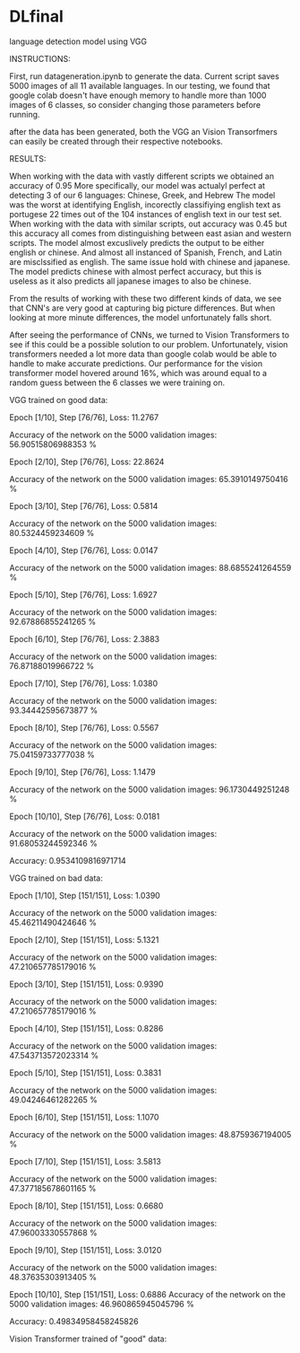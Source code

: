 # DLfinal
language detection model using VGG

INSTRUCTIONS:

First, run datageneration.ipynb to generate the data. Current script saves 5000 images of all 11 available languages. In our testing, we found that google colab doesn't have enough memory to handle more than 1000 images of 6 classes, so consider changing those parameters before running.

after the data has been generated, both the VGG an Vision Transorfmers can easily be created through their respective notebooks. 

RESULTS: 

When working with the data with vastly different scripts we obtained an accuracy of 0.95
More specifically, our model was actualyl perfect at detecting 3 of our 6 languages: Chinese, Greek, and Hebrew
The model was the worst at identifying English, incorectly classifiying english text as portugese 22 times out of the 104 instances of english text in our test set. 
When working with the data with similar scripts, out accuracy was 0.45
but this accuracy all comes from distinguishing between east asian and western scripts. The model almost excuslively predicts the output to be either english or chinese. And almost all instanced of Spanish, French, and Latin are misclssified as english. 
The same issue hold with chinese and japanese. The model predicts chinese with almost perfect accuracy, but this is useless as it also predicts all japanese images to also be chinese.

From the results of working with these two different kinds of data, we see that CNN's are very good at capturing big picture differences. But when looking at more minute differences, the model unfortunately falls short. 

After seeing the performance of CNNs, we turned to Vision Transformers to see if this could be a possible solution to our problem. Unfortunately, vision transformers needed a lot more data than google colab would be able to handle to make accurate predictions. Our performance for the vision transformer model hovered around 16%, which was around equal to a random guess between the 6 classes we were training on. 

VGG trained on good data: 

Epoch [1/10], Step [76/76], Loss: 11.2767

Accuracy of the network on the 5000 validation images: 56.90515806988353 %

Epoch [2/10], Step [76/76], Loss: 22.8624

Accuracy of the network on the 5000 validation images: 65.3910149750416 %

Epoch [3/10], Step [76/76], Loss: 0.5814

Accuracy of the network on the 5000 validation images: 80.5324459234609 %

Epoch [4/10], Step [76/76], Loss: 0.0147

Accuracy of the network on the 5000 validation images: 88.6855241264559 %

Epoch [5/10], Step [76/76], Loss: 1.6927

Accuracy of the network on the 5000 validation images: 92.67886855241265 %

Epoch [6/10], Step [76/76], Loss: 2.3883

Accuracy of the network on the 5000 validation images: 76.87188019966722 %

Epoch [7/10], Step [76/76], Loss: 1.0380

Accuracy of the network on the 5000 validation images: 93.34442595673877 %

Epoch [8/10], Step [76/76], Loss: 0.5567

Accuracy of the network on the 5000 validation images: 75.04159733777038 %

Epoch [9/10], Step [76/76], Loss: 1.1479

Accuracy of the network on the 5000 validation images: 96.1730449251248 %

Epoch [10/10], Step [76/76], Loss: 0.0181

Accuracy of the network on the 5000 validation images: 91.68053244592346 %

Accuracy: 0.9534109816971714

VGG trained on bad data: 

Epoch [1/10], Step [151/151], Loss: 1.0390 

Accuracy of the network on the 5000 validation images: 45.46211490424646 % 

Epoch [2/10], Step [151/151], Loss: 5.1321 

Accuracy of the network on the 5000 validation images: 47.210657785179016 % 

Epoch [3/10], Step [151/151], Loss: 0.9390 

Accuracy of the network on the 5000 validation images: 47.210657785179016 % 

Epoch [4/10], Step [151/151], Loss: 0.8286 

Accuracy of the network on the 5000 validation images: 47.543713572023314 % 

Epoch [5/10], Step [151/151], Loss: 0.3831 

Accuracy of the network on the 5000 validation images: 49.04246461282265 % 

Epoch [6/10], Step [151/151], Loss: 1.1070 

Accuracy of the network on the 5000 validation images: 48.8759367194005 % 

Epoch [7/10], Step [151/151], Loss: 3.5813 

Accuracy of the network on the 5000 validation images: 47.377185678601165 % 

Epoch [8/10], Step [151/151], Loss: 0.6680 

Accuracy of the network on the 5000 validation images: 47.96003330557868 % 

Epoch [9/10], Step [151/151], Loss: 3.0120 

Accuracy of the network on the 5000 validation images: 48.37635303913405 % 

Epoch [10/10], Step [151/151], Loss: 0.6886 Accuracy of the network on the 5000 validation images: 46.960865945045796 %

Accuracy: 0.49834958458245826

Vision Transformer trained of "good" data:

